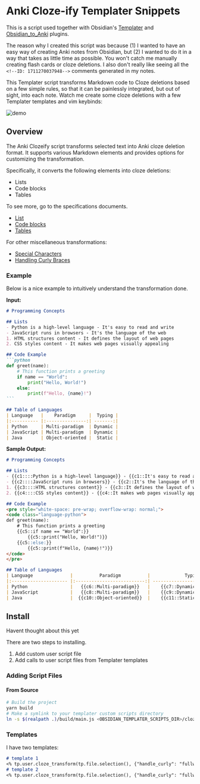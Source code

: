 # Anki Cloze-ify Templater Snippets
This is a script used together with Obsidian's [Templater](https://obsidian.md/plugins?id=templater-obsidian) and [Obsidian_to_Anki](https://github.com/ObsidianToAnki/Obsidian_to_Anki) plugins.

The reason why I created this script was because (1) I wanted to have an easy way of creating Anki notes from Obsidian, but (2) I wanted to do it in a way that takes as little time as possible. You won't catch me manually creating flash cards or cloze deletions. I also don't really like seeing all the `<!--ID: 1711270037948-->` comments generated in my notes.

This Templater script transforms Markdown code to Cloze deletions based on a few simple rules, so that it can be painlessly integrated, but out of sight, into each note. Watch me create some cloze deletions with a few Templater templates and vim keybinds:

![demo](https://github.com/user-attachments/assets/ba8556ac-357f-4b89-9af9-ca0fefcb0f61)

## Overview

The Anki Clozeify script transforms selected text into Anki cloze deletion format. It supports various Markdown elements and provides options for customizing the transformation.

Specifically, it converts the following elements into cloze deletions:
- Lists
- Code blocks
- Tables

To see more, go to the specifications documents.
- [List](./doc/spec/lists.md)
- [Code blocks](./doc/spec/code_blocks.md)
- [Tables](./doc/spec/tables.md)

For other miscellaneous transformations:
- [Special Characters](./doc/spec/special_characters.md)
- [Handling Curly Braces](./doc/spec/curly_braces.md)

### Example

Below is a nice example to intuitively understand the transformation done.

**Input:**
````markdown
# Programming Concepts

## Lists
- Python is a high-level language - It's easy to read and write
- JavaScript runs in browsers - It's the language of the web
1. HTML structures content - It defines the layout of web pages
2. CSS styles content - It makes web pages visually appealing

## Code Example
```python
def greet(name):
    # This function prints a greeting
    if name == "World":
        print("Hello, World!")
    else:
        print(f"Hello, {name}!")
```

## Table of Languages
| Language   |    Paradigm     |  Typing |
|:---------- |:---------------:| -------:|
| Python     | Multi-paradigm  | Dynamic |
| JavaScript | Multi-paradigm  | Dynamic |
| Java       | Object-oriented |  Static |
````

**Sample Output:**
````markdown
# Programming Concepts

## Lists
- {{c1::::Python is a high-level language}} - {{c1::It's easy to read and write}}
- {{c2::::JavaScript runs in browsers}} - {{c2::It's the language of the web}}
1. {{c3::::HTML structures content}} - {{c3::It defines the layout of web pages}}
2. {{c4::::CSS styles content}} - {{c4::It makes web pages visually appealing}}

## Code Example
<pre style="white-space: pre-wrap; overflow-wrap: normal;">
<code class="language-python">
def greet(name):
	# This function prints a greeting
	{{c5::if name == "World":}}
		{{c5::print("Hello, World!")}}
	{{c5::else:}}
		{{c5::print(f"Hello, {name｝!")}}
</code>
</pre>

## Table of Languages
| Language              |          Paradigm          |             Typing |
|:--------------------- |:--------------------------:| ------------------:|
| Python                |   {{c6::Multi-paradigm}}   |    {{c7::Dynamic}} |
| JavaScript            |   {{c8::Multi-paradigm}}   |    {{c9::Dynamic}} |
| Java                  |  {{c10::Object-oriented}}  |    {{c11::Static}} |
````

## Install
Havent thought about this yet   

There are two steps to installing.
1. Add custom user script file
2. Add calls to user script files from Templater templates
### Adding Script Files
#### From Source
```bash
# Build the project
yarn build
# Make a symlink to your templater custom scripts directory
ln -s $(realpath .)/build/main.js <OBSIDIAN_TEMPLATER_SCRIPTS_DIR>/cloze_transform.js
```

### Templates
I have two templates:

```markdown
# template 1
<% tp.user.cloze_transform(tp.file.selection(), {"handle_curly": "fullwidth", "list": {"enable_hints": true}}) %>
# template 2
<% tp.user.cloze_transform(tp.file.selection(), {"handle_curly": "fullwidth", "list": {"enable_hints": false}}) %>
```

